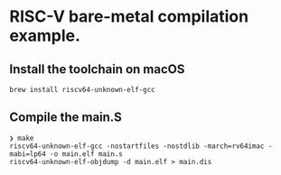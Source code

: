 # RISC-V bare-metal compilation example.

## Install the toolchain on macOS

```shell
brew install riscv64-unknown-elf-gcc
```

## Compile the main.S

```shell
❯ make
riscv64-unknown-elf-gcc -nostartfiles -nostdlib -march=rv64imac -mabi=lp64 -o main.elf main.s
riscv64-unknown-elf-objdump -d main.elf > main.dis
```

